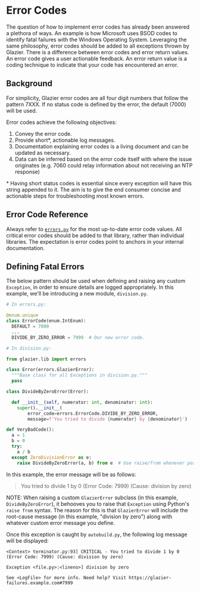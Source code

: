 # Error Codes

<!--* freshness: { owner: '@tseknet' reviewed: '2022-01-05' } *-->

The question of how to implement error codes has already been answered a
plethora of ways. An example is how Microsoft uses BSOD codes to identify fatal
failures with the Windows Operating System. Leveraging the same philosophy,
error codes should be added to all exceptions thrown by Glazier. There is a
difference between error codes and error return values. An error code gives a
user actionable feedback. An error return value is a coding technique to
indicate that your code has encountered an error.

## Background

For simplicity, Glazier error codes are all four digit numbers that follow the
pattern 7XXX. If no status code is defined by the error, the default (7000) will
be used.

Error codes achieve the following objectives:

1.  Convey the error code.
1.  Provide short*, actionable log messages.
1.  Documentation explaining error codes is a living document and can be updated
    as necessary.
1.  Data can be inferred based on the error code itself with where the issue
    originates (e.g. 7060 could relay information about not receiving an NTP
    response)

\* Having short status codes is essential since every exception will have this
string appended to it. The aim is to give the end consumer concise and
actionable steps for troubleshooting most known errors.

## Error Code Reference

Always refer to
[`errors.py`](https://github.com/google/glazier/blob/master/glazier/glazier/lib/errors.py)
for the most up-to-date error code values. All critical error codes should be
added to that library, rather than individual libraries. The expectation is
error codes point to anchors in your internal documentation.

## Defining Fatal Errors

The below pattern should be used when defining and raising any custom
`Exception`, in order to ensure details are logged appropriately. In this
example, we'll be introducing a new module, `division.py`.

```python
# In errors.py:

@enum.unique
class ErrorCode(enum.IntEnum):
  DEFAULT = 7000
  ...
  DIVIDE_BY_ZERO_ERROR = 7999  # Our new error code.
```

```python
# In division.py:

from glazier.lib import errors

class Error(errors.GlazierError):
  """Base class for all Exceptions in division.py."""
  pass

class DivideByZeroError(Error):

  def __init__(self, numerator: int, denominator: int):
    super().__init__(
        error_code=errors.ErrorCode.DIVIDE_BY_ZERO_ERROR,
        message=f'You tried to divide {numerator} by {denominator}')

def VeryBadCode():
  a = 1
  b = 0
  try:
    a / b
  except ZeroDivisionError as e:
    raise DivideByZeroError(a, b) from e  # Use raise/from whenever possible.
```

In this example, the error message will be as follows:

> You tried to divide 1 by 0 (Error Code: 7999) (Cause: division by zero)

NOTE: When raising a custom `GlazierError` subclass (in this example,
`DivideByZeroError`), it behooves you to raise that `Exception` using Python's
`raise from` syntax. The reason for this is that `GlazierError` will include the
root-cause message (in this example, "division by zero") along with whatever
custom error message you define.

Once this exception is caught by `autobuild.py`, the following log message will
be displayed:

```
<Context> terminator.py:93] CRITICAL - You tried to divide 1 by 0 (Error Code: 7999) (Cause: division by zero)

Exception <file.py>:<lineno>] division by zero

See <LogFile> for more info. Need help? Visit https://glazier-failures.example.com#7999
```

